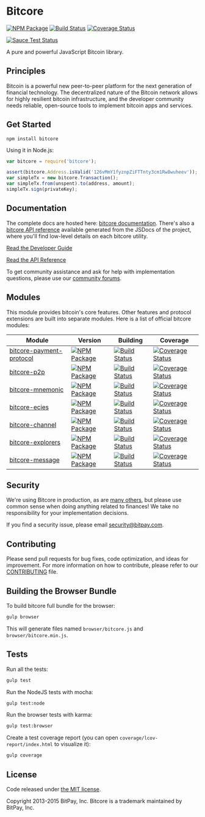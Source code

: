 Bitcore
=======

[![NPM Package](https://img.shields.io/npm/v/bitcore.svg?style=flat-square)](https://www.npmjs.org/package/bitcore)
[![Build Status](https://img.shields.io/travis/bitpay/bitcore.svg?branch=master&style=flat-square)](https://travis-ci.org/bitpay/bitcore)
[![Coverage Status](https://img.shields.io/coveralls/bitpay/bitcore.svg?style=flat-square)](https://coveralls.io/r/bitpay/bitcore)

[![Sauce Test Status](https://saucelabs.com/browser-matrix/maraoz.svg)](https://saucelabs.com/u/maraoz)

A pure and powerful JavaScript Bitcoin library.

## Principles

Bitcoin is a powerful new peer-to-peer platform for the next generation of financial technology. The decentralized nature of the Bitcoin network allows for highly resilient bitcoin infrastructure, and the developer community needs reliable, open-source tools to implement bitcoin apps and services.

## Get Started

```
npm install bitcore
```

Using it in Node.js:

```javascript
var bitcore = require('bitcore');

assert(bitcore.Address.isValid('126vMmY1fyznpZiFTTnty3cm1Rw8wuheev'));
var simpleTx = new bitcore.Transaction();
var simpleTx.from(unspent).to(address, amount);
simpleTx.sign(privateKey);
```

## Documentation

The complete docs are hosted here: [bitcore documentation](http://bitcore.io/guide/). There's also a [bitcore API reference](http://bitcore.io/api/) available generated from the JSDocs of the project, where you'll find low-level details on each bitcore utility.

[Read the Developer Guide](http://bitcore.io/guide/)

[Read the API Reference](http://bitcore.io/api/)

To get community assistance and ask for help with implementation questions, please use our [community forums](http://bitpaylabs.com/c/bitcore).

## Modules
This module provides bitcoin's core features. Other features and protocol extensions are built into separate modules. Here is a list of official bitcore modules:

Module | Version | Building | Coverage
-------|---------|----------|---------
[bitcore-payment-protocol](http://github.com/bitpay/bitcore-payment-protocol) | [![NPM Package](https://img.shields.io/npm/v/bitcore-payment-protocol.svg?style=flat-square)](https://www.npmjs.org/package/bitcore-payment-protocol) | [![Build Status](https://img.shields.io/travis/bitpay/bitcore-payment-protocol.svg?branch=master&style=flat-square)](https://travis-ci.org/bitpay/bitcore-payment-protocol) | [![Coverage Status](https://img.shields.io/coveralls/bitpay/bitcore-payment-protocol.svg?style=flat-square)](https://coveralls.io/r/bitpay/bitcore-payment-protocol)
[bitcore-p2p](http://github.com/bitpay/bitcore-p2p) | [![NPM Package](https://img.shields.io/npm/v/bitcore-p2p.svg?style=flat-square)](https://www.npmjs.org/package/bitcore-p2p) | [![Build Status](https://img.shields.io/travis/bitpay/bitcore-p2p.svg?branch=master&style=flat-square)](https://travis-ci.org/bitpay/bitcore-p2p) | [![Coverage Status](https://img.shields.io/coveralls/bitpay/bitcore-p2p.svg?style=flat-square)](https://coveralls.io/r/bitpay/bitcore-p2p?branch=master)
[bitcore-mnemonic](http://github.com/bitpay/bitcore-mnemonic) | [![NPM Package](https://img.shields.io/npm/v/bitcore-mnemonic.svg?style=flat-square)](https://www.npmjs.org/package/bitcore-mnemonic) |  [![Build Status](https://img.shields.io/travis/bitpay/bitcore-mnemonic.svg?branch=master&style=flat-square)](https://travis-ci.org/bitpay/bitcore-mnemonic) | [![Coverage Status](https://img.shields.io/coveralls/bitpay/bitcore-mnemonic.svg?style=flat-square)](https://coveralls.io/r/bitpay/bitcore-mnemonic)
[bitcore-ecies](http://github.com/bitpay/bitcore-ecies) | [![NPM Package](https://img.shields.io/npm/v/bitcore-ecies.svg?style=flat-square)](https://www.npmjs.org/package/bitcore-ecies) | [![Build Status](https://img.shields.io/travis/bitpay/bitcore-ecies.svg?branch=master&style=flat-square)](https://travis-ci.org/bitpay/bitcore-ecies) | [![Coverage Status](https://img.shields.io/coveralls/bitpay/bitcore-ecies.svg?style=flat-square)](https://coveralls.io/r/bitpay/bitcore-ecies)
[bitcore-channel](http://github.com/bitpay/bitcore-channel) | [![NPM Package](https://img.shields.io/npm/v/bitcore-channel.svg?style=flat-square)](https://www.npmjs.org/package/bitcore-channel) | [![Build Status](https://img.shields.io/travis/bitpay/bitcore-channel.svg?branch=master&style=flat-square)](https://travis-ci.org/bitpay/bitcore-channel) | [![Coverage Status](https://img.shields.io/coveralls/bitpay/bitcore-channel.svg?style=flat-square)](https://coveralls.io/r/bitpay/bitcore-channel)
[bitcore-explorers](http://github.com/bitpay/bitcore-explorers) | [![NPM Package](https://img.shields.io/npm/v/bitcore-explorers.svg?style=flat-square)](https://www.npmjs.org/package/bitcore-explorers) | [![Build Status](https://img.shields.io/travis/bitpay/bitcore-explorers.svg?branch=master&style=flat-square)](https://travis-ci.org/bitpay/bitcore-explorers) | [![Coverage Status](https://img.shields.io/coveralls/bitpay/bitcore-explorers.svg?style=flat-square)](https://coveralls.io/r/bitpay/bitcore-explorers)
[bitcore-message](http://github.com/bitpay/bitcore-message) | [![NPM Package](https://img.shields.io/npm/v/bitcore-message.svg?style=flat-square)](https://www.npmjs.org/package/bitcore-message) | [![Build Status](https://img.shields.io/travis/bitpay/bitcore-message.svg?branch=master&style=flat-square)](https://travis-ci.org/bitpay/bitcore-message) | [![Coverage Status](https://img.shields.io/coveralls/bitpay/bitcore-message.svg?style=flat-square)](https://coveralls.io/r/bitpay/bitcore-message)

## Security

We're using Bitcore in production, as are [many others](http://bitcore.io#projects), but please use common sense when doing anything related to finances! We take no responsibility for your implementation decisions.

If you find a security issue, please email security@bitpay.com.

## Contributing

Please send pull requests for bug fixes, code optimization, and ideas for improvement. For more information on how to contribute, please refer to our [CONTRIBUTING](https://github.com/bitpay/bitcore/blob/master/CONTRIBUTING.md) file. 

## Building the Browser Bundle

To build bitcore full bundle for the browser:

```sh
gulp browser
```

This will generate files named `browser/bitcore.js` and `browser/bitcore.min.js`.

## Tests

Run all the tests:

```sh
gulp test
```

Run the NodeJS tests with mocha:

```sh
gulp test:node
```

Run the browser tests with karma:

```sh
gulp test:browser
```

Create a test coverage report (you can open `coverage/lcov-report/index.html` to visualize it):

```sh
gulp coverage
```

## License

Code released under [the MIT license](https://github.com/bitpay/bitcore/blob/master/LICENSE).

Copyright 2013-2015 BitPay, Inc. Bitcore is a trademark maintained by BitPay, Inc.
